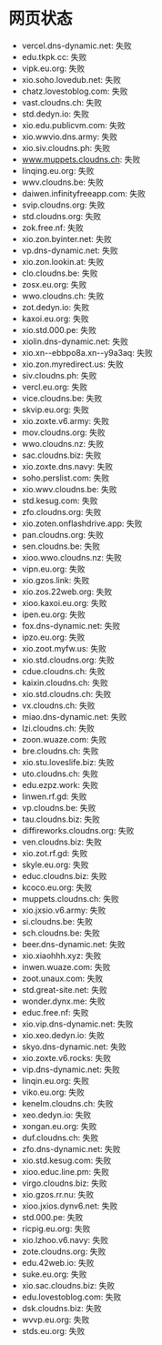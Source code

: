 # 网页状态
- vercel.dns-dynamic.net: 失败
- edu.tkpk.cc: 失败
- vipk.eu.org: 失败
- xio.soho.lovedub.net: 失败
- chatz.lovestoblog.com: 失败
- vast.cloudns.ch: 失败
- std.dedyn.io: 失败
- xio.edu.publicvm.com: 失败
- xio.wwvio.dns.army: 失败
- xio.siv.cloudns.ph: 失败
- www.muppets.cloudns.ch: 失败
- linqing.eu.org: 失败
- wwv.cloudns.be: 失败
- daiwen.infinityfreeapp.com: 失败
- svip.cloudns.org: 失败
- std.cloudns.org: 失败
- zok.free.nf: 失败
- xio.zon.byinter.net: 失败
- vp.dns-dynamic.net: 失败
- xio.zon.lookin.at: 失败
- clo.cloudns.be: 失败
- zosx.eu.org: 失败
- wwo.cloudns.ch: 失败
- zot.dedyn.io: 失败
- kaxoi.eu.org: 失败
- xio.std.000.pe: 失败
- xiolin.dns-dynamic.net: 失败
- xio.xn--ebbpo8a.xn--y9a3aq: 失败
- xio.zon.myredirect.us: 失败
- siv.cloudns.ph: 失败
- vercl.eu.org: 失败
- vice.cloudns.be: 失败
- skvip.eu.org: 失败
- xio.zoxte.v6.army: 失败
- mov.cloudns.org: 失败
- wwo.cloudns.nz: 失败
- sac.cloudns.biz: 失败
- xio.zoxte.dns.navy: 失败
- soho.perslist.com: 失败
- xio.wwv.cloudns.be: 失败
- std.kesug.com: 失败
- zfo.cloudns.org: 失败
- xio.zoten.onflashdrive.app: 失败
- pan.cloudns.org: 失败
- sen.cloudns.be: 失败
- xioo.wwo.cloudns.nz: 失败
- vipn.eu.org: 失败
- xio.gzos.link: 失败
- xio.zos.22web.org: 失败
- xioo.kaxoi.eu.org: 失败
- ipen.eu.org: 失败
- fox.dns-dynamic.net: 失败
- ipzo.eu.org: 失败
- xio.zoot.myfw.us: 失败
- xio.std.cloudns.org: 失败
- cdue.cloudns.ch: 失败
- kaixin.cloudns.ch: 失败
- xio.std.cloudns.ch: 失败
- vx.cloudns.ch: 失败
- miao.dns-dynamic.net: 失败
- lzi.cloudns.ch: 失败
- zoon.wuaze.com: 失败
- bre.cloudns.ch: 失败
- xio.stu.loveslife.biz: 失败
- uto.cloudns.ch: 失败
- edu.ezpz.work: 失败
- linwen.rf.gd: 失败
- vp.cloudns.be: 失败
- tau.cloudns.biz: 失败
- diffireworks.cloudns.org: 失败
- ven.cloudns.biz: 失败
- xio.zot.rf.gd: 失败
- skyle.eu.org: 失败
- educ.cloudns.biz: 失败
- kcoco.eu.org: 失败
- muppets.cloudns.ch: 失败
- xio.jxsio.v6.army: 失败
- si.cloudns.be: 失败
- sch.cloudns.be: 失败
- beer.dns-dynamic.net: 失败
- xio.xiaohhh.xyz: 失败
- inwen.wuaze.com: 失败
- zoot.unaux.com: 失败
- std.great-site.net: 失败
- wonder.dynx.me: 失败
- educ.free.nf: 失败
- xio.vip.dns-dynamic.net: 失败
- xio.xeo.dedyn.io: 失败
- skyo.dns-dynamic.net: 失败
- xio.zoxte.v6.rocks: 失败
- vip.dns-dynamic.net: 失败
- linqin.eu.org: 失败
- viko.eu.org: 失败
- kenelm.cloudns.ch: 失败
- xeo.dedyn.io: 失败
- xongan.eu.org: 失败
- duf.cloudns.ch: 失败
- zfo.dns-dynamic.net: 失败
- xio.std.kesug.com: 失败
- xioo.educ.line.pm: 失败
- virgo.cloudns.biz: 失败
- xio.gzos.rr.nu: 失败
- xioo.jxios.dynv6.net: 失败
- std.000.pe: 失败
- ricpig.eu.org: 失败
- xio.lzhoo.v6.navy: 失败
- zote.cloudns.org: 失败
- edu.42web.io: 失败
- suke.eu.org: 失败
- xio.sac.cloudns.biz: 失败
- edu.lovestoblog.com: 失败
- dsk.cloudns.biz: 失败
- wvvp.eu.org: 失败
- stds.eu.org: 失败

